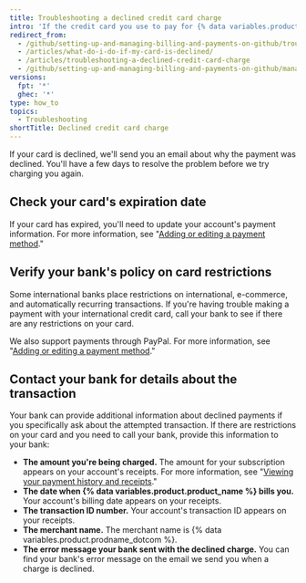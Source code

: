 ```yaml
---
title: Troubleshooting a declined credit card charge
intro: 'If the credit card you use to pay for {% data variables.product.product_name %} is declined, you can take several steps to ensure that your payments go through and that you are not locked out of your account.'
redirect_from:
  - /github/setting-up-and-managing-billing-and-payments-on-github/troubleshooting-a-declined-credit-card-charge
  - /articles/what-do-i-do-if-my-card-is-declined/
  - /articles/troubleshooting-a-declined-credit-card-charge
  - /github/setting-up-and-managing-billing-and-payments-on-github/managing-your-github-billing-settings/troubleshooting-a-declined-credit-card-charge
versions:
  fpt: '*'
  ghec: '*'
type: how_to
topics:
  - Troubleshooting
shortTitle: Declined credit card charge
---
```

If your card is declined, we'll send you an email about why the payment was declined. You'll have a few days to resolve the problem before we try charging you again.

## Check your card's expiration date

If your card has expired, you'll need to update your account's payment information. For more information, see "[Adding or editing a payment method](/articles/adding-or-editing-a-payment-method)."

## Verify your bank's policy on card restrictions

Some international banks place restrictions on international, e-commerce, and automatically recurring transactions. If you're having trouble making a payment with your international credit card, call your bank to see if there are any restrictions on your card.

We also support payments through PayPal. For more information, see "[Adding or editing a payment method](/articles/adding-or-editing-a-payment-method)."

## Contact your bank for details about the transaction

Your bank can provide additional information about declined payments if you specifically ask about the attempted transaction. If there are restrictions on your card and you need to call your bank, provide this information to your bank:

- **The amount you're being charged.** The amount for your subscription appears on your account's receipts. For more information, see "[Viewing your payment history and receipts](/articles/viewing-your-payment-history-and-receipts)."
- **The date when {% data variables.product.product_name %} bills you.** Your account's billing date appears on your receipts.
- **The transaction ID number.** Your account's transaction ID appears on your receipts.
- **The merchant name.** The merchant name is {% data variables.product.prodname_dotcom %}.
- **The error message your bank sent with the declined charge.** You can find your bank's error message on the email we send you when a charge is declined.
